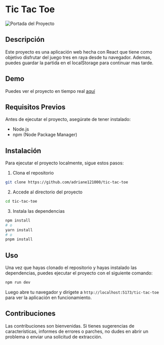 # Tic Tac Toe

![Portada del Proyecto](https://adriane121000.github.io/portfolio/tic-tac-toe.jpg)

## Descripción

Este proyecto es una aplicación web hecha con React que tiene como objetivo disfrutar del juego tres en raya desde tu navegador. Ademas, puedes guardar la partida en el localStorage para continuar mas tarde.

## Demo

Puedes ver el proyecto en tiempo real [aquí](https://adriane121000.github.io/tic-tac-toe)

## Requisitos Previos

Antes de ejecutar el proyecto, asegúrate de tener instalado:

- Node.js
- npm (Node Package Manager)

## Instalación

Para ejecutar el proyecto localmente, sigue estos pasos:

1. Clona el repositorio

```bash
git clone https://github.com/adriane121000/tic-tac-toe
```

2. Accede al directorio del proyecto

```bash
cd tic-tac-toe
```

3. Instala las dependencias

```bash
npm install
# o
yarn install
# o
pnpm install
```

## Uso

Una vez que hayas clonado el repositorio y hayas instalado las dependencias, puedes ejecutar el proyecto con el siguiente comando:

```bash
npm run dev
```

Luego abre tu navegador y dirígete a `http://localhost:5173/tic-tac-toe` para ver la aplicación en funcionamiento.

## Contribuciones

Las contribuciones son bienvenidas. Si tienes sugerencias de características, informes de errores o parches, no dudes en abrir un problema o enviar una solicitud de extracción.
